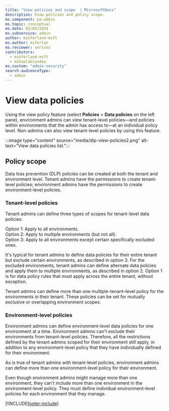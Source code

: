 ```yaml
---
title: "View policies and scope  | MicrosoftDocs"
description: View policies and policy scope.
ms.component: pa-admin
ms.topic: conceptual
ms.date: 05/03/2024
ms.subservice: admin
author: mikferland-msft
ms.author: miferlan
ms.reviewer: sericks
contributors:
  - mikferland-msft
  - mihaelablendea
ms.custom: "admin-security"
search.audienceType: 
  - admin
---
```


# View data policies

Using the view policy feature (select **Policies** > **Data policies** on the left pane), environment admins can view tenant-level policies&mdash;and policies within environments that the admin has access to&mdash;at an individual policy level. Non-admins can also view tenant-level policies by using this feature.

:::image type="content" source="media/dlp-view-policies2.png" alt-text="View data policies list.":::

## Policy scope

Data loss prevention (DLP) policies can be created at both the tenant and environment level. Tenant admins have the permissions to create tenant-level policies; environment admins have the permissions to create environment-level policies.

### Tenant-level policies

Tenant admins can define three types of scopes for tenant-level data policies: 

Option 1: Apply to all environments.<br>
Option 2: Apply to multiple environments (but not all).<br>
Option 3: Apply to all environments except certain specifically excluded ones.

It's typical for tenant admins to define data policies for their entire tenant but exclude certain environments, as described in option 3. For the excluded environments, tenant admins can define alternate data policies and apply them to multiple environments, as described in option 2. Option 1 is for data policy rules that must apply across the entire tenant, without exception.

Tenant admins can define more than one multiple-tenant&ndash;level policy for the environments in their tenant. These policies can be set for mutually exclusive or overlapping environment scopes.

### Environment-level policies

Environment admins can define environment-level data policies for one environment at a time. Environment admins can't exclude their environments from tenant-level policies. Therefore, all the restrictions defined by the tenant admins scoped for their environment still apply, in addition to any environment-level policy that they have individually defined for their environment. 

As is true of tenant admins with tenant-level policies, environment admins can define more than one environment-level policy for their environment.

Even though environment admins might manage more than one environment, they can't include more than one environment in the environment-level policy. They must define individual environment-level policies for each environment that they manage. 





[!INCLUDE[footer-include](../includes/footer-banner.md)]
